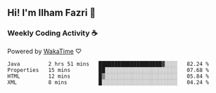 ## Hi! I'm Ilham Fazri 👋

### Weekly Coding Activity ☕
Powered by [WakaTime](https://wakatime.com/) ♡
<!--START_SECTION:waka-->

```text
Java         2 hrs 51 mins   ████████████████████▓░░░░   82.24 %
Properties   15 mins         ██░░░░░░░░░░░░░░░░░░░░░░░   07.68 %
HTML         12 mins         █▒░░░░░░░░░░░░░░░░░░░░░░░   05.84 %
XML          8 mins          █░░░░░░░░░░░░░░░░░░░░░░░░   04.24 %
```

<!--END_SECTION:waka-->
